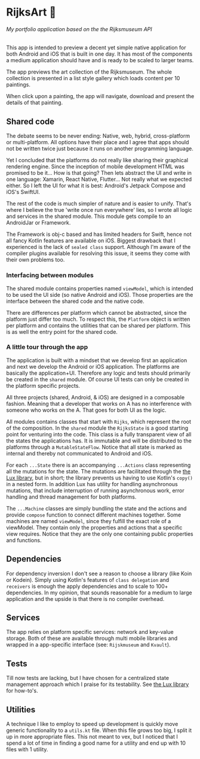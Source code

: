 # RijksArt 🎨

###### My portfolio application based on the the Rijksmuseum API

This app is intended to preview a decent yet simple native application for both Android and iOS that is built in one day. It has most of the components a medium application should have and is ready to be scaled to larger teams.

The app previews the art collection of the Rijksmuseum. The whole collection is presented in a list style gallery which loads content per 10 paintings.

When click upon a painting, the app will navigate, download and present the details of that painting.

## Shared code 
The debate seems to be never ending: Native, web, hybrid, cross-platform or multi-platform. All options have their place and I agree that apps should not be written twice just because it runs on another programming language. 

Yet I concluded that the platforms do not really like sharing their graphical rendering engine. Since the inception of mobile development HTML was promised to be it... How is that going? Then lets abstract the UI and write in one language: Xamarin, React Native, Flutter... Not really what we expected either. So I left the UI for what it is best: Android's Jetpack Compose and iOS's SwiftUI. 

The rest of the code is much simpler of nature and is easier to unify. That's where I believe the true 'write once run everywhere' lies, so I wrote all logic and services in the shared module. This module gets compile to an AndroidJar or Framework.  

The Framework is obj-c based and has limited headers for Swift, hence not all fancy Kotlin features are available on iOS. Biggest drawback that I experienced is the lack of `sealed class` support. Although I'm aware of the compiler plugins available for resolving this issue, it seems they come with their own problems too.

### Interfacing between modules
The shared module contains properties named `viewModel`, which is intended to be used the UI side (so native Android and iOS). Those properties are the interface between the shared code and the native code.

There are differences per platform which cannot be abstracted, since the platform just differ too much. To respect this, the `Platform` object is written per platform and contains the utilities that can be shared per platform. This is as well the entry point for the shared code.

### A little tour through the app
The application is built with a mindset that we develop first an application and next we develop the Android or iOS application. The platforms are basically the application+UI. Therefore any logic and tests should primarily be created in the `shared` module. Of course UI tests can only be
created in the platform specific projects. 

All three projects (shared, Android, & iOS) are designed in a composable fashion. Meaning that a developer that works on A has no interference with someone who works on the A. That goes for both UI as the logic. 

All modules contains classes that start with `Rijks`, which represent the root of the composition. In the `shared` module the `RijksState` is a good starting point for venturing into the code. This class is a fully transparent view of all the states the applications has. It is immutable and will be distributed to the platforms through a `MutableStateFlow`. Notice that all state is marked as internal and thereby not communicated to Android and iOS. 

For each `...State` there is an accompanying `...Actions` class representing all the mutations for the state. The mutations are facilitated through the [the Lux library](https://github.com/Lamartio/lux), but in short; the library prevents us having to use Kotlin's `copy()` in a nested form. In addition Lux has utility for handling asynchronous mutations, that include interruption of running asynchronous work, error handling and thread management for both platforms.

The `...Machine` classes are simply bundling the state and the actions and provide `compose` function to connect different machines together. Some machines are named `viewModel`, since they fulfill the exact role of a viewModel. They contain only the properties and actions that a specific view requires. Notice that they are the only one containing public properties and functions.

## Dependencies
For dependency inversion I don't see a reason to choose a library (like Koin or Kodein). Simply using Kotlin's features of `class delegation` and `receivers` is enough the apply dependencies and to scale to 100+ dependencies. In my opinion, that sounds reasonable for a medium to large application and the upside is that there is no compiler overhead.

## Services
The app relies on platform specific services: network and key-value storage. Both of these are available through multi mobile libraries and wrapped in a app-specific interface (see: `Rijskmuseum` and `Kvault`).

## Tests
Till now tests are lacking, but I have chosen for a centralized state management approach which I praise for its testability. See [the Lux library](https://github.com/Lamartio/lux) for how-to's.

## Utilities
A technique I like to employ to speed up development is quickly move generic functionality to a `utils.kt` file. When this file grows too big, I split it up in more appropriate files. This not meant to vex, but I noticed that I spend a lot of time in finding a good name for a utility and end up with 10 files with 1 utility.